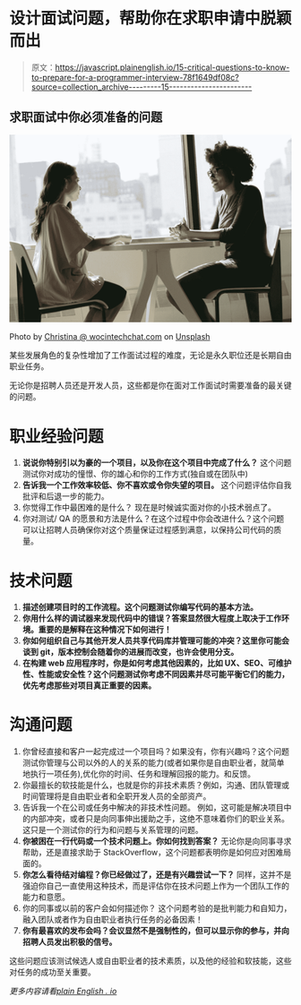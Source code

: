 # 设计面试问题，帮助你在求职申请中脱颖而出

> 原文：<https://javascript.plainenglish.io/15-critical-questions-to-know-to-prepare-for-a-programmer-interview-78f1649df08c?source=collection_archive---------15----------------------->

## 求职面试中你必须准备的问题

![](img/3e14e47e43987adcc3cbdcfca979db30.png)

Photo by [Christina @ wocintechchat.com](https://unsplash.com/@wocintechchat?utm_source=medium&utm_medium=referral) on [Unsplash](https://unsplash.com?utm_source=medium&utm_medium=referral)

某些发展角色的复杂性增加了工作面试过程的难度，无论是永久职位还是长期自由职业任务。

无论你是招聘人员还是开发人员，这些都是你在面对工作面试时需要准备的最关键的问题。

# 职业经验问题

1.  **说说你特别引以为豪的一个项目，以及你在这个项目中完成了什么？**
    这个问题测试你对成功的憧憬、你的雄心和你的工作方式(独自或在团队中)
2.  **告诉我一个工作效率较低、你不喜欢或令你失望的项目。**
    这个问题评估你自我批评和后退一步的能力。
3.  你觉得工作中最困难的是什么？
    现在是时候诚实面对你的小技术弱点了。
4.  你对测试/ QA 的愿景和方法是什么？在这个过程中你会改进什么？这个问题可以让招聘人员确保你对这个质量保证过程感到满意，以保持公司代码的质量。

# 技术问题

1.  **描述创建项目时的工作流程。这个问题测试你编写代码的基本方法。**
2.  **你用什么样的调试器来发现代码中的错误？答案显然很大程度上取决于工作环境。重要的是解释在这种情况下如何进行！**
3.  **你如何组织自己与其他开发人员共享代码库并管理可能的冲突？这里你可能会谈到 git，版本控制会随着你的进展而改变，也许会使用分支。**
4.  **在构建 web 应用程序时，你是如何考虑其他因素的，比如 UX、SEO、可维护性、性能或安全性？这个问题测试你考虑不同因素并尽可能平衡它们的能力，优先考虑那些对项目真正重要的因素。**

# 沟通问题

1.  你曾经直接和客户一起完成过一个项目吗？如果没有，你有兴趣吗？这个问题测试你管理与公司以外的人的关系的能力(或者如果你是自由职业者，就简单地执行一项任务),优化你的时间、任务和理解回报的能力。和反馈。
2.  你最擅长的软技能是什么，也就是你的非技术素质？例如，沟通、团队管理或时间管理将是自由职业者和全职开发人员的全部资产。
3.  告诉我一个在公司或任务中解决的非技术性问题。
    例如，这可能是解决项目中的内部冲突，或者只是向同事伸出援助之手，这绝不意味着你们的职业关系。这只是一个测试你的行为和问题与关系管理的问题。
4.  **你被困在一行代码或一个技术问题上。你如何找到答案？**
    无论你是向同事寻求帮助，还是直接求助于 StackOverflow，这个问题都表明你是如何应对困难局面的。
5.  **你怎么看待结对编程？你已经做过了，还是有兴趣尝试一下？**
    同样，这并不是强迫你自己一直使用这种技术，而是评估你在技术问题上作为一个团队工作的能力和意愿。
6.  你的同事或以前的客户会如何描述你？
    这个问题考验的是批判能力和自知力，融入团队或者作为自由职业者执行任务的必备因素！
7.  **你有最喜欢的发布会吗？会议显然不是强制性的，但可以显示你的参与，并向招聘人员发出积极的信号。**

这些问题应该测试候选人或自由职业者的技术素质，以及他的经验和软技能，这些对任务的成功至关重要。

*更多内容请看*[*plain English . io*](http://plainenglish.io/)